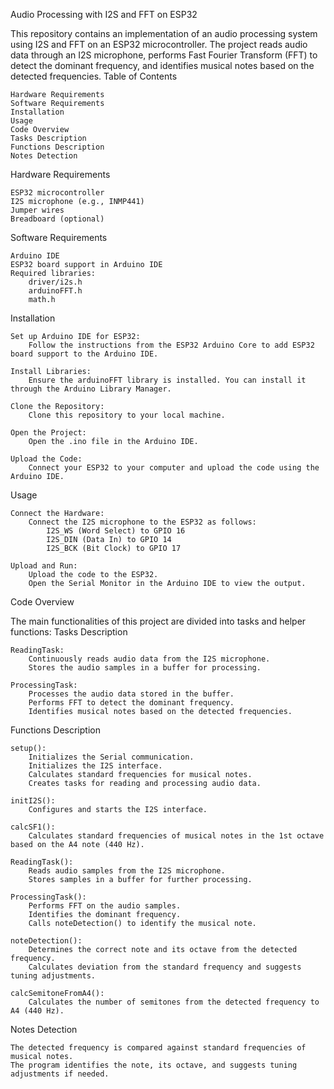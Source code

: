 Audio Processing with I2S and FFT on ESP32

This repository contains an implementation of an audio processing system using I2S and FFT on an ESP32 microcontroller. The project reads audio data through an I2S microphone, performs Fast Fourier Transform (FFT) to detect the dominant frequency, and identifies musical notes based on the detected frequencies.
Table of Contents

    Hardware Requirements
    Software Requirements
    Installation
    Usage
    Code Overview
    Tasks Description
    Functions Description
    Notes Detection

Hardware Requirements

    ESP32 microcontroller
    I2S microphone (e.g., INMP441)
    Jumper wires
    Breadboard (optional)

Software Requirements

    Arduino IDE
    ESP32 board support in Arduino IDE
    Required libraries:
        driver/i2s.h
        arduinoFFT.h
        math.h

Installation

    Set up Arduino IDE for ESP32:
        Follow the instructions from the ESP32 Arduino Core to add ESP32 board support to the Arduino IDE.

    Install Libraries:
        Ensure the arduinoFFT library is installed. You can install it through the Arduino Library Manager.

    Clone the Repository:
        Clone this repository to your local machine.

    Open the Project:
        Open the .ino file in the Arduino IDE.

    Upload the Code:
        Connect your ESP32 to your computer and upload the code using the Arduino IDE.

Usage

    Connect the Hardware:
        Connect the I2S microphone to the ESP32 as follows:
            I2S_WS (Word Select) to GPIO 16
            I2S_DIN (Data In) to GPIO 14
            I2S_BCK (Bit Clock) to GPIO 17

    Upload and Run:
        Upload the code to the ESP32.
        Open the Serial Monitor in the Arduino IDE to view the output.

Code Overview

The main functionalities of this project are divided into tasks and helper functions:
Tasks Description

    ReadingTask:
        Continuously reads audio data from the I2S microphone.
        Stores the audio samples in a buffer for processing.

    ProcessingTask:
        Processes the audio data stored in the buffer.
        Performs FFT to detect the dominant frequency.
        Identifies musical notes based on the detected frequencies.

Functions Description

    setup():
        Initializes the Serial communication.
        Initializes the I2S interface.
        Calculates standard frequencies for musical notes.
        Creates tasks for reading and processing audio data.

    initI2S():
        Configures and starts the I2S interface.

    calcSF1():
        Calculates standard frequencies of musical notes in the 1st octave based on the A4 note (440 Hz).

    ReadingTask():
        Reads audio samples from the I2S microphone.
        Stores samples in a buffer for further processing.

    ProcessingTask():
        Performs FFT on the audio samples.
        Identifies the dominant frequency.
        Calls noteDetection() to identify the musical note.

    noteDetection():
        Determines the correct note and its octave from the detected frequency.
        Calculates deviation from the standard frequency and suggests tuning adjustments.

    calcSemitoneFromA4():
        Calculates the number of semitones from the detected frequency to A4 (440 Hz).

Notes Detection

    The detected frequency is compared against standard frequencies of musical notes.
    The program identifies the note, its octave, and suggests tuning adjustments if needed.
